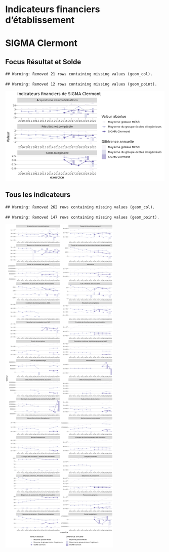 Indicateurs financiers d’établissement
================

# SIGMA Clermont

## Focus Résultat et Solde

    ## Warning: Removed 21 rows containing missing values (geom_col).

    ## Warning: Removed 12 rows containing missing values (geom_point).

![](sigma_clermont_files/figure-gfm/etab.focus-1.png)<!-- -->

## Tous les indicateurs

    ## Warning: Removed 262 rows containing missing values (geom_col).

    ## Warning: Removed 147 rows containing missing values (geom_point).

![](sigma_clermont_files/figure-gfm/etab-1.png)<!-- -->
